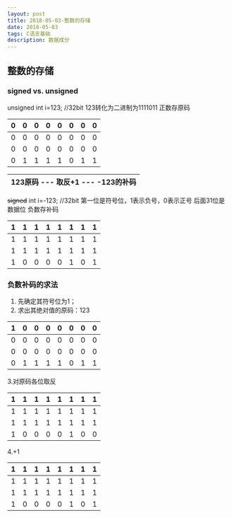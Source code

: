 ```yaml
---
layout: post
title: 2018-05-03-整数的存储
date: 2018-05-03
tags: C语言基础
description: 数据成分
---
```



## 整数的存储

### signed vs. unsigned

unsigned int i=123;     //32bit
123转化为二进制为1111011
正数存原码

|  0   | 0    |0     |0     |0     |0     |0     |0     |
| --- | --- | --- | --- | --- | --- | --- | --- |
|     0| 0    |   0  |0     |   0  | 0    |  0   | 0    |
|     0|   0  | 0    |  0   | 0    |    0 |0     |   0  |
|   0  |     1|     1|     1|     1|     0|     1|  1   |



|  **123原码   ---   取反+1  ---   -123的补码**   |
| --- |



~~signed~~ int i=-123;      //32bit
第一位是符号位，1表示负号，0表示正号
后面31位是数据位
负数存补码


|   1  |1     |1     |1     | 1    |1     |1     |1     |
| --- | --- | --- | --- | --- | --- | --- | --- |
|   1  |1     |1     |1     | 1    |1     |1     | 1    |
|  1   |   1  | 1    | 1    | 1    |1     |1     |1     |
|   1  |    0 |  0   |   0  | 0    |  1   |   0  |   1 |


### 负数补码的求法

 1. 先确定其符号位为1；
 2. 求出其绝对值的原码：123
 
|  1   | 0    |0     |0     |0     |0     |0     |0     |
| --- | --- | --- | --- | --- | --- | --- | --- |
|     0| 0    |   0  |0     |   0  | 0    |  0   | 0    |
|     0|   0  | 0    |  0   | 0    |    0 |0     |   0  |
|   0  |     1|     1|     1|     1|     0|     1|  1   |

 3.对原码各位取反
 
 |   1  |1     |1     |1     | 1    |1     |1     |1     |
| --- | --- | --- | --- | --- | --- | --- | --- |
|   1  |1     |1     |1     | 1    |1     |1     | 1    |
|  1   |   1  | 1    | 1    | 1    |1     |1     |1     |
|   1  |    0 |  0   |   0  | 0    |  1   |   0  |   0  |

4.+1

|   1  |1     |1     |1     | 1    |1     |1     |1     |
| --- | --- | --- | --- | --- | --- | --- | --- |
|   1  |1     |1     |1     | 1    |1     |1     | 1    |
|  1   |   1  | 1    | 1    | 1    |1     |1     |1     |
|   1  |    0 |  0   |   0  | 0    |  1   |   0  |   1  |
 
